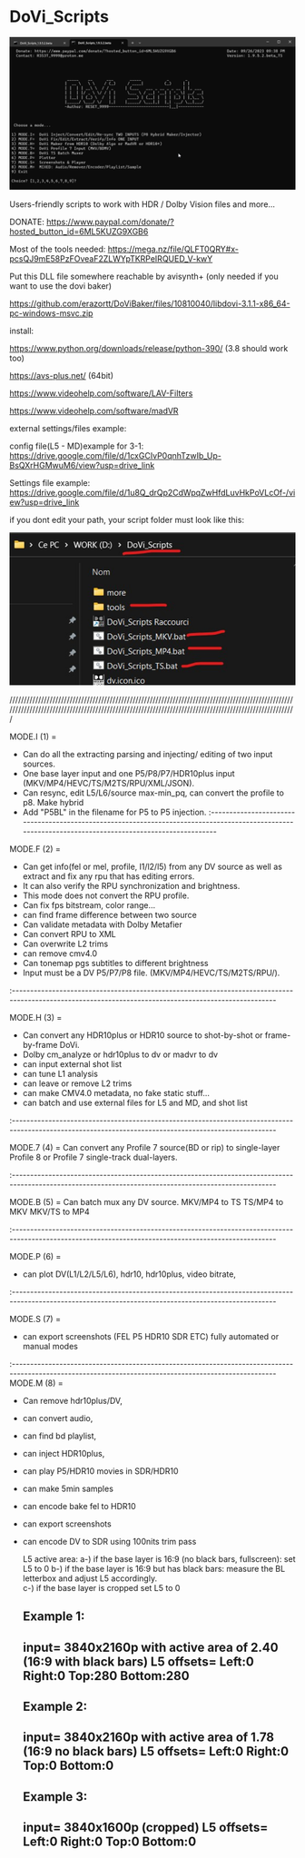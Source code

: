 # DoVi_Scripts
![Screenshot](introduction.gif)

Users-friendly scripts to work with HDR / Dolby Vision files and more...

DONATE: https://www.paypal.com/donate/?hosted_button_id=6ML5KUZG9XGB6

Most of the tools needed: https://mega.nz/file/QLFT0QRY#x-pcsQJ9mE58PzFOveaF2ZLWYpTKRPeIRQUED_V-kwY

Put this DLL file somewhere reachable by avisynth+ (only needed if you want to use the dovi baker)

https://github.com/erazortt/DoViBaker/files/10810040/libdovi-3.1.1-x86_64-pc-windows-msvc.zip

install:

https://www.python.org/downloads/release/python-390/ (3.8 should work too)

https://avs-plus.net/ (64bit)

https://www.videohelp.com/software/LAV-Filters

https://www.videohelp.com/software/madVR


external settings/files example:

config file(L5 - MD)example for 3-1: https://drive.google.com/file/d/1cxGCIvP0qnhTzwIb_Up-BsQXrHGMwuM6/view?usp=drive_link 

Settings file example: https://drive.google.com/file/d/1u8Q_drQp2CdWpqZwHfdLuvHkPoVLcOf-/view?usp=drive_link

if you dont edit your path, your script folder must look like this:

![Screenshot](folder.look.jpg)

///////////////////////////////////////////////////////////////////////////////////////////////////////////////////////////////////////////////////////////////////////////////////////////////////////

MODE.I (1) =
- Can do all the extracting parsing and injecting/ editing of two input sources.
- One  base layer input and one P5/P8/P7/HDR10plus input (MKV/MP4/HEVC/TS/M2TS/RPU/XML/JSON).
- Can resync, edit L5/L6/source max-min_pq, can convert the profile to p8. Make hybrid
- Add "P5BL" in the filename for P5 to P5 injection.
:------------------------------------------------------------------------------------------------------------------------------------------------------

MODE.F (2) =
- Can get info(fel or mel, profile, l1/l2/l5) from any DV source as well as extract and fix any rpu that has editing errors.
- It can also verify the RPU synchronization and brightness.
- This mode does not convert the RPU profile.
- Can fix fps bitstream, color range…
- can find frame difference between two source
- Can validate metadata with Dolby Metafier
- Can convert RPU to XML
- Can overwrite L2 trims
- can remove cmv4.0
- Can tonemap pgs subtitles to different brightness
- Input must be a DV P5/P7/P8 file. (MKV/MP4/HEVC/TS/M2TS/RPU/).

:------------------------------------------------------------------------------------------------------------------------------------------------------

MODE.H (3) =
- Can convert any HDR10plus or HDR10 source to shot-by-shot or frame-by-frame DoVi.
- Dolby cm_analyze or hdr10plus to dv or madvr to dv
- can input external shot list
- can tune L1 analysis
- can leave or remove L2 trims
- can make CMV4.0 metadata, no fake static stuff...
- can batch and use external files for L5 and MD, and shot list

:------------------------------------------------------------------------------------------------------------------------------------------------------

MODE.7 (4) = Can convert any Profile 7 source(BD or rip) to single-layer Profile 8 or Profile 7 single-track dual-layers.

:------------------------------------------------------------------------------------------------------------------------------------------------------

MODE.B (5) = Can batch mux any DV source.
MKV/MP4 to TS
TS/MP4 to MKV
MKV/TS to MP4

:------------------------------------------------------------------------------------------------------------------------------------------------------

MODE.P (6) =
- can plot DV(L1/L2/L5/L6), hdr10, hdr10plus, video bitrate,

:------------------------------------------------------------------------------------------------------------------------------------------------------

MODE.S (7) =
- can export screenshots (FEL P5 HDR10 SDR ETC) fully automated or manual modes

:------------------------------------------------------------------------------------------------------------------------------------------------------
MODE.M (8) =
- Can remove hdr10plus/DV,
- can convert audio,
- can find bd playlist,
- can inject HDR10plus,
- can play P5/HDR10 movies in SDR/HDR10
- can make 5min samples
- can encode bake fel to HDR10
- can export screenshots
- can encode DV to SDR using 100nits trim pass


   L5 active area:
  a-) if the base layer is 16:9 (no black bars, fullscreen): set L5 to 0
  b-) if the base layer is 16:9 but has black bars: measure the BL letterbox and adjust L5 accordingly.                                                                                                                                     	 
  c-) if the base layer is cropped set L5 to 0
 
  Example 1:
  -------------------------------------------------------------------
  input= 3840x2160p with active area of 2.40 (16:9 with black bars)
  L5 offsets= Left:0 Right:0 Top:280 Bottom:280
  -------------------------------------------------------------------
 
  Example 2:
  -------------------------------------------------------------------
  input= 3840x2160p with active area of 1.78 (16:9 no black bars)
  L5 offsets= Left:0 Right:0 Top:0 Bottom:0
  -------------------------------------------------------------------
 
  Example 3:
  -------------------------------------------
  input= 3840x1600p (cropped)
  L5 offsets= Left:0 Right:0 Top:0 Bottom:0
  -------------------------------------------

